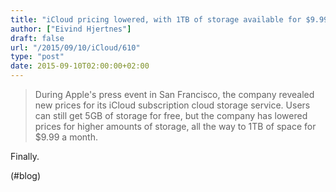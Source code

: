 ```yaml
---
title: "iCloud pricing lowered, with 1TB of storage available for $9.99 a month | iMore"
author: ["Eivind Hjertnes"]
draft: false
url: "/2015/09/10/iCloud/610"
type: "post"
date: 2015-09-10T02:00:00+02:00
---
```


> During Apple's press event in San Francisco, the company revealed new
> prices for its iCloud subscription cloud storage service. Users can
> still get 5GB of storage for free, but the company has lowered prices
> for higher amounts of storage, all the way to 1TB of space for $9.99 a
> month.

Finally.

(#blog)
